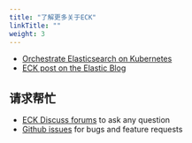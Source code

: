 ```yaml
---
title: "了解更多关于ECK"
linkTitle: ""
weight: 3
---
```


- [Orchestrate Elasticsearch on Kubernetes](https://www.elastic.co/elasticsearch-kubernetes)
- [ECK post on the Elastic Blog](https://www.elastic.co/blog/introducing-elastic-cloud-on-kubernetes-the-elasticsearch-operator-and-beyond?elektra=products&storm=sub1)

## 请求帮忙

- [ECK Discuss forums](https://discuss.elastic.co/c/eck) to ask any question
- [Github issues](https://github.com/elastic/cloud-on-k8s/issues) for bugs and feature requests

